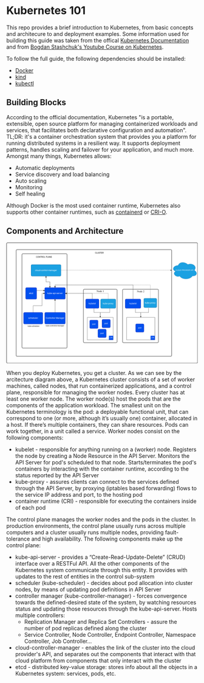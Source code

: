 # Kubernetes 101

This repo provides a brief introduction to Kubernetes, from basic concepts and architecure to and deployment examples. Some information used for building this guide was taken from the offical [Kubernetes Documentation](https://kubernetes.io.docs) and from [Bogdan Stashchuk's Youtube Course on Kubernetes](https://www.youtube.com/watch?v=d6WC5n9G_sM).

To follow the full guide, the following dependencies should be installed:

- [Docker](https://docs.docker.com/manuals/)
- [kind](https://kind.sigs.k8s.io/)
- [kubectl](https://kubernetes.io/docs/tasks/tools/)

## Building Blocks

According to the official documentation, Kubernetes "is a portable, extensible, open source platform for managing containerized workloads and services, that facilitates both declarative configuration and automation". TL;DR: it's a container orchestration system that provides you a platform for running distributed systems in a resilient way. It supports deployment patterns, handles scaling and failover for your application, and much more. Amongst many things, Kubernetes allows:

- Automatic deployments
- Service discovery and load balancing
- Auto scaling
- Monitoring
- Self healing

Although Docker is the most used container runtime, Kubernetes also supports other container runtimes, such as [containerd](https://containerd.io/) or [CRI-O](https://cri-o.io/).

## Components and Architecture

![Kubernetes Components and Architecture](./assets/kubernetes-cluster-architecture.png "Kubernetes Components and Architecture")

When you deploy Kubernetes, you get a cluster. As we can see by the arcitecture diagram above, a Kubernetes cluster consists of a set of worker machines, called nodes, that run containerized applications, and a control plane, responsible for managing the worker nodes. Every cluster has at least one worker node. The worker node(s) host the pods that are the components of the application workload. The smallest unit on the Kubernetes terminology is the pod: a deployable functional unit, that can correspond to one (or more, although it’s usually one) container, allocated in a host. If there’s multiple containers, they can share resources. Pods can work together, in a unit called a service. Worker nodes consist on the following components:

- kubelet - responsible for anything running on a (worker) node. Registers the node by creating a Node Resource in the API Server. Monitors the API Server for pod's scheduled to that node. Starts/terminates the pod's  containers by interacting with the container runtime, according to the status reported by the API Server
- kube-proxy - assures clients can connect to the services defined through the API Server, by proxying (iptables based forwarding) flows to the service IP address and port, to the hosting pod
- container runtime (CRI) - responsible for executing the containers inside of each pod

The control plane manages the worker nodes and the pods in the cluster. In production environments, the control plane usually runs across multiple computers and a cluster usually runs multiple nodes, providing fault-tolerance and high availability. The following components make up the control plane:

- kube-api-server - provides a “Create-Read-Update-Delete” (CRUD) interface over a RESTFul API. All the other components of the Kubernetes system communicate through this entity. It provides with updates to the rest of entities in the control sub-system
- scheduler (kube-scheduler) - decides about pod allocation into cluster nodes, by means of updating pod definitions in API Server
- controller manager (kube-controller-manager) - forces convergence towards the defined-desired state of the system, by watching resources status and updating those resources through the kube-api-server. Hosts multiple controllers:
    - Replication Manager and Replica Set Controllers - assure the number of pod replicas defined along the cluster
    - Service Controller, Node Controller, Endpoint Controller, Namespace Controller, Job Controller...
- cloud-controller-manager - enables the link of the cluster into the cloud provider's API, and separates out the components that interact with that cloud platform from components that only interact with the cluster
- etcd - distributed key-value storage: stores info about all the objects in a Kubernetes system: services, pods, etc.


